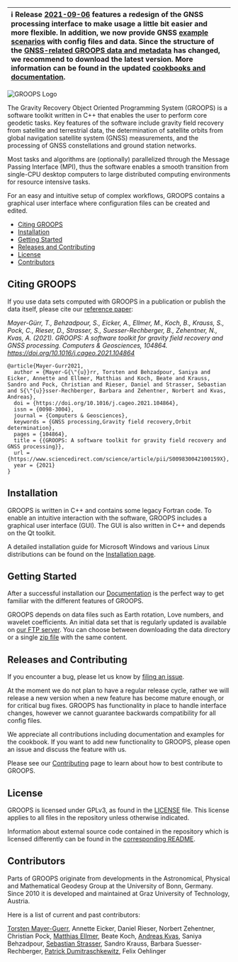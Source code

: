 | :information_source: Release [2021-09-06](https://github.com/groops-devs/groops/releases/tag/2021-09-06) features a redesign of the GNSS processing interface to make usage a little bit easier and more flexible. In addition, we now provide GNSS [example scenarios](https://ftp.tugraz.at/outgoing/ITSG/groops/scenario/) with config files and data. Since the structure of the [GNSS-related GROOPS data and metadata](https://ftp.tugraz.at/outgoing/ITSG/groops/data/gnss/) has changed, we recommend to download the latest version. More information can be found in the updated [cookbooks and documentation](https://groops-devs.github.io/groops/html/index.html). |
|:-------------------------|

![GROOPS Logo](https://github.com/groops-devs/groops/blob/main/docs/html/static/groops_banner.png)

The Gravity Recovery Object Oriented Programming System (GROOPS) is a software toolkit written in C++
that enables the user to perform core geodetic tasks.
Key features of the software include gravity field recovery from satellite and terrestrial data,
the determination of satellite orbits from global navigation satellite system (GNSS) measurements,
and the processing of GNSS constellations and ground station networks.

Most tasks and algorithms are (optionally) parallelized through the Message Passing Interface (MPI), thus
the software enables a smooth transition from single-CPU desktop computers to large distributed
computing environments for resource intensive tasks.

For an easy and intuitive setup of complex workflows, GROOPS contains a graphical
user interface where configuration files can be created and edited.

- [Citing GROOPS](#citing-groops)
- [Installation](#installation)
- [Getting Started](#getting-started)
- [Releases and Contributing](#releases-and-contributing)
- [License](#license)
- [Contributors](#contributors)

## Citing GROOPS

If you use data sets computed with GROOPS in a publication or publish the data itself, please cite our [reference paper](https://doi.org/10.1016/j.cageo.2021.104864):

*Mayer-Gürr, T., Behzadpour, S., Eicker, A., Ellmer, M., Koch, B., Krauss, S., Pock, C., Rieser, D., Strasser, S., Suesser-Rechberger, B., Zehentner, N.,  Kvas, A. (2021). GROOPS: A software toolkit for gravity field recovery and GNSS processing. Computers & Geosciences, 104864. https://doi.org/10.1016/j.cageo.2021.104864*


```
@article{Mayer-Gurr2021,
  author = {Mayer-G{\"{u}}rr, Torsten and Behzadpour, Saniya and Eicker, Annette and Ellmer, Matthias and Koch, Beate and Krauss, Sandro and Pock, Christian and Rieser, Daniel and Strasser, Sebastian and S{\"{u}}sser-Rechberger, Barbara and Zehentner, Norbert and Kvas, Andreas},
  doi = {https://doi.org/10.1016/j.cageo.2021.104864},
  issn = {0098-3004},
  journal = {Computers & Geosciences},
  keywords = {GNSS processing,Gravity field recovery,Orbit determination},
  pages = {104864},
  title = {{GROOPS: A software toolkit for gravity field recovery and GNSS processing}},
  url = {https://www.sciencedirect.com/science/article/pii/S009830042100159X},
  year = {2021}
}
```

## Installation

GROOPS is written in C++ and contains some legacy Fortran code.
To enable an intuitive interaction with the software, GROOPS includes a
graphical user interface (GUI).
The GUI is also written in C++ and depends on the Qt toolkit.

A detailed installation guide for Microsoft Windows and various Linux distributions can be found
on the [Installation page](https://github.com/groops-devs/groops/blob/main/INSTALL.md).

## Getting Started

After a successful installation our [Documentation](https://groops-devs.github.io/groops/html/index.html)
is the perfect way to get familiar with the different features of GROOPS.

GROOPS depends on data files such as Earth rotation, Love numbers, and wavelet coefficients.
An initial data set that is regularly updated is available on [our FTP server](https://ftp.tugraz.at/outgoing/ITSG/groops/).
You can choose between downloading the data directory or a single [zip file](https://ftp.tugraz.at/outgoing/ITSG/groops/data.zip) with the same content.

## Releases and Contributing

If you encounter a bug, please let us know by [filing an issue](https://github.com/groops-devs/groops/issues).

At the moment we do not plan to have a regular release cycle, rather we will
release a new version when a new feature has become mature enough, or for critical bug fixes.
GROOPS has functionality in place to handle interface changes, however we cannot guarantee backwards
compatibility for all config files.

We appreciate all contributions including documentation and examples for the cookbook.
If you want to add new functionality to GROOPS, please open an issue and discuss the feature with us.

Please see our [Contributing](https://github.com/groops-devs/groops/blob/main/CONTRIBUTING.md)
page to learn about how to best contribute to GROOPS.

## License

GROOPS is licensed under GPLv3, as found in the [LICENSE](https://github.com/groops-devs/groops/blob/main/LICENSE) file.
This license applies to all files in the repository unless otherwise indicated.

Information about external source code contained in the repository which is licensed differently can be found in the
[corresponding README](https://github.com/groops-devs/groops/blob/main/source/external/README.md).

## Contributors

Parts of GROOPS originate from developments in the Astronomical, Physical and Mathematical Geodesy Group
at the University of Bonn, Germany.
Since 2010 it is developed and maintained at Graz University of Technology, Austria.

Here is a list of current and past contributors:

[Torsten Mayer-Guerr](https://github.com/tmayerguerr), Annette Eicker, Daniel Rieser, Norbert Zehentner,
Christian Pock, [Matthias Ellmer](https://github.com/x49), Beate Koch, [Andreas Kvas](https://github.com/akvas), Saniya Behzadpour,
[Sebastian Strasser](https://github.com/sestras), Sandro Krauss, Barbara Suesser-Rechberger,
[Patrick Dumitraschkewitz](https://github.com/zhedumi), Felix Oehlinger
